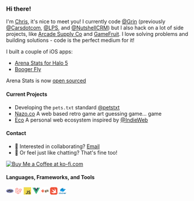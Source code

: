 ### Hi there!

I'm [Chris](https://chaoscontrol.org/), it's nice to meet you! I currently code [@Grin](https://grin.co) (previously [@Carsdotcom](https://github.com/carsdotcom), [@LPS](https://github.com/literacypro), and [@NutshellCRM](https://github.com/nutshellcrm)) but I also hack on a lot of side projects, like [Arcade Supply Co](https://arcadesupplycompany.com) and [GameFruit](https://www.gamefruit.app). I love solving problems and building solutions - code is the perfect medium for it!

I built a couple of iOS apps:
- [Arena Stats for Halo 5](https://apps.apple.com/us/app/arena-stats-for-halo-5/id1071676473#?platform=iphone)
- [Booger Fly](https://apps.apple.com/us/app/booger-fly/id903872274)

Arena Stats is now [open sourced](https://github.com/TheRobotCohort/arenastats)

#### Current Projects
- Developing the `pets.txt` standard [@petstxt](https://petstxt.org)
- [Nazo.co](https://www.nazo.co) A web based retro game art guessing game... game
- [Eco](https://github.com/bad-mushroom/eco) A personal web ecosystem inspired by [@IndieWeb](https://indieweb.org)

#### Contact
- 💼 Interested in collaborating? [Email](mailto:chris@chaoscontrol.org)
- 💬 Or feel just like chatting? That's fine too!

<a href='https://ko-fi.com/H2H0CTMMB' target='_blank'><img height='36' style='border:0px;height:36px;' src='https://cdn.ko-fi.com/cdn/kofi2.png?v=3' border='0' alt='Buy Me a Coffee at ko-fi.com' /></a>

#### Languages, Frameworks, and Tools

<code><img height="20" src="https://raw.githubusercontent.com/github/explore/80688e429a7d4ef2fca1e82350fe8e3517d3494d/topics/php/php.png"></code>
<code><img height="20" src="https://raw.githubusercontent.com/github/explore/80688e429a7d4ef2fca1e82350fe8e3517d3494d/topics/laravel/laravel.png"></code>
<code><img height="20" src="https://raw.githubusercontent.com/github/explore/80688e429a7d4ef2fca1e82350fe8e3517d3494d/topics/javascript/javascript.png"></code>
<code><img height="20" src="https://raw.githubusercontent.com/github/explore/80688e429a7d4ef2fca1e82350fe8e3517d3494d/topics/vue/vue.png"></code>
<code><img height="20" src="https://raw.githubusercontent.com/github/explore/80688e429a7d4ef2fca1e82350fe8e3517d3494d/topics/git/git.png"></code>
<code><img height="20" src="https://raw.githubusercontent.com/github/explore/80688e429a7d4ef2fca1e82350fe8e3517d3494d/topics/swift/swift.png"></code>
<code><img height="20" src="https://raw.githubusercontent.com/github/explore/80688e429a7d4ef2fca1e82350fe8e3517d3494d/topics/docker/docker.png"></code>
